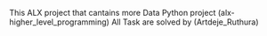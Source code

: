 This ALX project that cantains more Data Python project (alx-higher_level_programming)
All Task are solved by (Artdeje_Ruthura)
